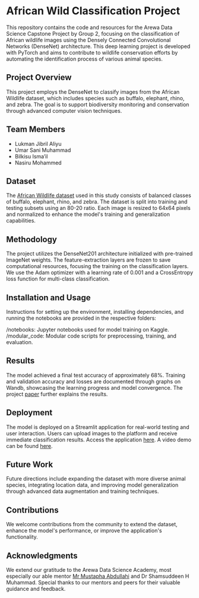 # African Wild Classification Project

This repository contains the code and resources for the Arewa Data Science Capstone Project by Group 2, focusing on the classification of African wildlife images using the Densely Connected Convolutional Networks (DenseNet) architecture. This deep learning project is developed with PyTorch and aims to contribute to wildlife conservation efforts by automating the identification process of various animal species.

## Project Overview

This project employs the DenseNet to classify images from the African Wildlife dataset, which includes species such as buffalo, elephant, rhino, and zebra. The goal is to support biodiversity monitoring and conservation through advanced computer vision techniques.

## **Team Members**

- Lukman Jibril Aliyu
- Umar Sani Muhammad
- Bilkisu Isma’il
- Nasiru Mohammed

## Dataset

The [African Wildlife dataset](https://www.kaggle.com/datasets/biancaferreira/african-wildlife) used in this study consists of balanced classes of buffalo, elephant, rhino, and zebra. The dataset is split into training and testing subsets using an 80-20 ratio. Each image is resized to 64x64 pixels and normalized to enhance the model's training and generalization capabilities.

## Methodology

The project utilizes the DenseNet201 architecture initialized with pre-trained ImageNet weights. The feature-extraction layers are frozen to save computational resources, focusing the training on the classification layers. We use the Adam optimizer with a learning rate of 0.001 and a CrossEntropy loss function for multi-class classification.

## Installation and Usage

Instructions for setting up the environment, installing dependencies, and running the notebooks are provided in the respective folders:

/notebooks: Jupyter notebooks used for model training on Kaggle.
/modular_code: Modular code scripts for preprocessing, training, and evaluation.

## Results

The model achieved a final test accuracy of approximately 68%. Training and validation accuracy and losses are documented through graphs on Wandb, showcasing the learning progress and model convergence. The project [paper](https://github.com/lukmanaj/wildlifeclassify/blob/main/project_paper.pdf) further explains the results.

## Deployment

The model is deployed on a Streamlit application for real-world testing and user interaction. Users can upload images to the platform and receive immediate classification results. Access the application [here](https://wildlifeclassify.streamlit.app/). A video demo can be found [here](https://youtu.be/Mp5iStr_wzs?si=0CMjfRQRHo72BVKy).

## Future Work

Future directions include expanding the dataset with more diverse animal species, integrating location data, and improving model generalization through advanced data augmentation and training techniques.

## Contributions

We welcome contributions from the community to extend the dataset, enhance the model's performance, or improve the application's functionality.

## Acknowledgments

We extend our gratitude to the Arewa Data Science Academy, most especially our able mentor [Mr Mustapha Abdullahi](https://github.com/mustious) and Dr Shamsuddeen H Muhammad. Special thanks to our mentors and peers for their valuable guidance and feedback.
